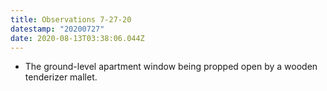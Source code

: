 ```yaml
---
title: Observations 7-27-20
datestamp: "20200727"
date: 2020-08-13T03:38:06.044Z
---
```

- The ground-level apartment window being propped open by a wooden tenderizer mallet.
